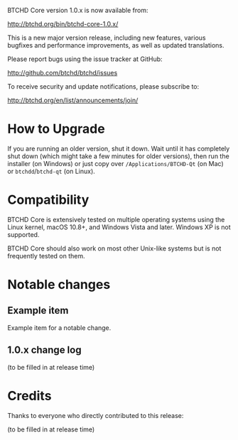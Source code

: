BTCHD Core version 1.0.x is now available from:

  <http://btchd.org/bin/btchd-core-1.0.x/>

This is a new major version release, including new features, various bugfixes
and performance improvements, as well as updated translations.

Please report bugs using the issue tracker at GitHub:

  <http://github.com/btchd/btchd/issues>

To receive security and update notifications, please subscribe to:

  <http://btchd.org/en/list/announcements/join/>

How to Upgrade
==============

If you are running an older version, shut it down. Wait until it has completely
shut down (which might take a few minutes for older versions), then run the
installer (on Windows) or just copy over `/Applications/BTCHD-Qt` (on Mac)
or `btchdd`/`btchd-qt` (on Linux).

Compatibility
==============

BTCHD Core is extensively tested on multiple operating systems using
the Linux kernel, macOS 10.8+, and Windows Vista and later. Windows XP is not supported.

BTCHD Core should also work on most other Unix-like systems but is not
frequently tested on them.

Notable changes
===============

Example item
-------------

Example item for a notable change.

1.0.x change log
------------------

(to be filled in at release time)

Credits
=======

Thanks to everyone who directly contributed to this release:

(to be filled in at release time)
